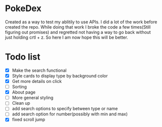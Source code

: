 # PokeDex

Created as a way to test my ablitily to use APIs. I did a lot of the work before created the repo. While doing that work I broke the code a few times(Still figuring out promises) and regretted not having a way to go back without just holding crtl + z. So here I am now hope this will be better.

# Todo list

- [x] Make the search functional
- [x] Style cards to display type by background color 
- [x] Get more details on click 
- [ ] Sorting
- [x] About page
- [ ] More general styling
- [ ] Clean up
- [ ] add search options to specify between type or name
- [ ] add search option for number(possibly with min and max)
- [x] fixed scroll jump
